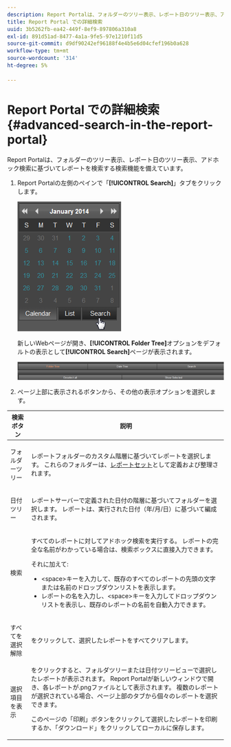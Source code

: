 ```yaml
---
description: Report Portalは、フォルダーのツリー表示、レポート日のツリー表示、アドホック検索に基づいてレポートを検索する検索機能を備えています。
title: Report Portal での詳細検索
uuid: 3b5262fb-ea42-449f-8ef9-897806a310a8
exl-id: 891d51ad-8477-4a1a-9fe5-97e1210f11d5
source-git-commit: d9df90242ef96188f4e4b5e6d04cfef196b0a628
workflow-type: tm+mt
source-wordcount: '314'
ht-degree: 5%

---
```


# Report Portal での詳細検索{#advanced-search-in-the-report-portal}

Report Portalは、フォルダーのツリー表示、レポート日のツリー表示、アドホック検索に基づいてレポートを検索する検索機能を備えています。

1. Report Portalの左側のペインで「**[!UICONTROL Search]**」タブをクリックします。

   ![](assets/report_portal_search_button.png)

   新しいWebページが開き、**[!UICONTROL Folder Tree]**&#x200B;オプションをデフォルトの表示として&#x200B;**[!UICONTROL Search]**&#x200B;ページが表示されます。

   ![](assets/report_portal_search_headers.png)

1. ページ上部に表示されるボタンから、その他の表示オプションを選択します。

<table id="table_02610040A3284C07B62A6E70C0421573"> 
 <thead> 
  <tr> 
   <th colname="col1" class="entry"> 検索ボタン </th> 
   <th colname="col2" class="entry"> 説明 </th> 
  </tr> 
 </thead>
 <tbody> 
  <tr> 
   <td colname="col1"> <p>フォルダーツリー </p> </td> 
   <td colname="col2"> <p>レポートフォルダーのカスタム階層に基づいてレポートを選択します。 これらのフォルダーは、<a href="../../home/c-rpt-oview/c-work-rpt-sets/c-work-rpt-sets.md#concept-a5f078668e1245e684cb2a778c8803d5">レポートセット</a>として定義および整理されます。 </p> </td> 
  </tr> 
  <tr> 
   <td colname="col1"> <p>日付ツリー </p> </td> 
   <td colname="col2"> <p>レポートサーバーで定義された日付の階層に基づいてフォルダーを選択します。 レポートは、実行された日付（年/月/日）に基づいて編成されます。 </p> </td> 
  </tr> 
  <tr> 
   <td colname="col1"> <p>検索 </p> </td> 
   <td colname="col2"> <p>すべてのレポートに対してアドホック検索を実行する。 レポートの完全な名前がわかっている場合は、検索ボックスに直接入力できます。 </p> <p>それに加えて: </p> 
    <ul id="ul_EAE30AAA865942078D0C6C0AE527C07C"> 
     <li id="li_F5213977442F4B89A62CA6BC315F95BE">&lt;space&gt;キーを入力して、既存のすべてのレポートの先頭の文字または名前のドロップダウンリストを表示します。 </li> 
     <li id="li_C28799438777471290B424CAFFCAF810">レポートの名を入力し、&lt;space&gt;キーを入力してドロップダウンリストを表示し、既存のレポートの名前を自動入力できます。 </li> 
    </ul> </td> 
  </tr> 
  <tr> 
   <td colname="col1"> <p>すべてを選択解除 </p> </td> 
   <td colname="col2"> をクリックして、選択したレポートをすべてクリアします。 </td> 
  </tr> 
  <tr> 
   <td colname="col1"> <p>選択項目を表示 </p> </td> 
   <td colname="col2">をクリックすると、フォルダツリーまたは日付ツリービューで選択したレポートが表示されます。 Report Portalが新しいウィンドウで開き、各レポートが.pngファイルとして表示されます。 複数のレポートが選択されている場合、ページ上部のタブから個々のレポートを選択できます。 <p>このページの「<span class="uicontrol">印刷</span>」ボタンをクリックして選択したレポートを印刷するか、「<span class="uicontrol">ダウンロード</span>」をクリックしてローカルに保存します。 </p> </td> 
  </tr> 
 </tbody> 
</table>
